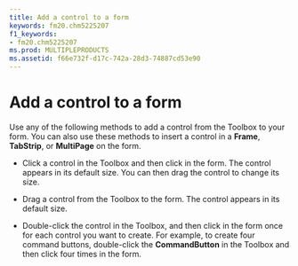 ```yaml
---
title: Add a control to a form
keywords: fm20.chm5225207
f1_keywords:
- fm20.chm5225207
ms.prod: MULTIPLEPRODUCTS
ms.assetid: f66e732f-d17c-742a-28d3-74887cd53e90
---
```



# Add a control to a form

Use any of the following methods to add a control from the Toolbox to your form. You can also use these methods to insert a control in a  **Frame**, **TabStrip**, or **MultiPage** on the form.



- Click a control in the Toolbox and then click in the form. The control appears in its default size. You can then drag the control to change its size.
    
- Drag a control from the Toolbox to the form. The control appears in its default size.
    
- Double-click the control in the Toolbox, and then click in the form once for each control you want to create. For example, to create four command buttons, double-click the  **CommandButton** in the Toolbox and then click four times in the form.
    


